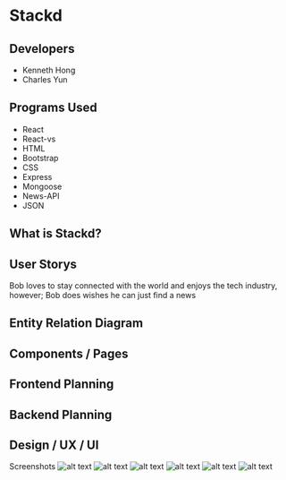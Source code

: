 # Stackd

## Developers 
- Kenneth Hong 
- Charles Yun


## Programs Used
- React
- React-vs
- HTML
- Bootstrap
- CSS 
- Express
- Mongoose 
- News-API
- JSON 

## What is Stackd? 


## User Storys 
Bob loves to stay connected with the world and enjoys the tech industry, however; Bob does wishes he can just find a news


## Entity Relation Diagram 


## Components / Pages 



## Frontend Planning 



## Backend Planning 


## Design / UX / UI 
Screenshots
![alt text](https://i.imgur.com/LxiuFWP.png "Name")
![alt text](https://i.imgur.com/mK5cfEj.png "Logo")
![alt text](https://i.imgur.com/nZ7soHi.png "Home")
![alt text](https://i.imgur.com/ghpsnA9.png "Library")
![alt text](https://i.imgur.com/pvOCKH9.png "Schools")
![alt text](https://i.imgur.com/vvWX1Pv.png "Data-Vis")





